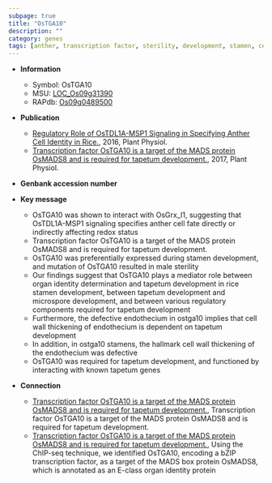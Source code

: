 ```yaml
---
subpage: true
title: "OsTGA10"
description: ""
category: genes
tags: [anther, transcription factor, sterility, development, stamen, cell wall, tapetum, microspore, male sterility, organ identity]
---
```


* **Information**  
    + Symbol: OsTGA10  
    + MSU: [LOC_Os09g31390](http://rice.plantbiology.msu.edu/cgi-bin/ORF_infopage.cgi?orf=LOC_Os09g31390)  
    + RAPdb: [Os09g0489500](http://rapdb.dna.affrc.go.jp/viewer/gbrowse_details/irgsp1?name=Os09g0489500)  

* **Publication**  
    + [Regulatory Role of OsTDL1A-MSP1 Signaling in Specifying Anther Cell Identity in Rice.](http://www.ncbi.nlm.nih.gov/pubmed?term=Regulatory+Role+of+OsTDL1A-MSP1+Signaling+in+Specifying+Anther+Cell+Identity+in+Rice.%5BTitle%5D), 2016, Plant Physiol.
    + [Transcription factor OsTGA10 is a target of the MADS protein OsMADS8 and is required for tapetum development.](http://www.ncbi.nlm.nih.gov/pubmed?term=Transcription+factor+OsTGA10+is+a+target+of+the+MADS+protein+OsMADS8+and+is+required+for+tapetum+development.%5BTitle%5D), 2017, Plant Physiol.

* **Genbank accession number**  

* **Key message**  
    + OsTGA10 was shown to interact with OsGrx_I1, suggesting that OsTDL1A-MSP1 signaling specifies anther cell fate directly or indirectly affecting redox status
    + Transcription factor OsTGA10 is a target of the MADS protein OsMADS8 and is required for tapetum development.
    + OsTGA10 was preferentially expressed during stamen development, and mutation of OsTGA10 resulted in male sterility
    + Our findings suggest that OsTGA10 plays a mediator role between organ identity determination and tapetum development in rice stamen development, between tapetum development and microspore development, and between various regulatory components required for tapetum development
    + Furthermore, the defective endothecium in ostga10 implies that cell wall thickening of endothecium is dependent on tapetum development
    + In addition, in ostga10 stamens, the hallmark cell wall thickening of the endothecium was defective
    + OsTGA10 was required for tapetum development, and functioned by interacting with known tapetum genes

* **Connection**  
    + [Transcription factor OsTGA10 is a target of the MADS protein OsMADS8 and is required for tapetum development.](http://www.ncbi.nlm.nih.gov/pubmed?term=Transcription+factor+OsTGA10+is+a+target+of+the+MADS+protein+OsMADS8+and+is+required+for+tapetum+development.%5BTitle%5D), Transcription factor OsTGA10 is a target of the MADS protein OsMADS8 and is required for tapetum development.
    + [Transcription factor OsTGA10 is a target of the MADS protein OsMADS8 and is required for tapetum development.](http://www.ncbi.nlm.nih.gov/pubmed?term=Transcription+factor+OsTGA10+is+a+target+of+the+MADS+protein+OsMADS8+and+is+required+for+tapetum+development.%5BTitle%5D),  Using the ChIP-seq technique, we identified OsTGA10, encoding a bZIP transcription factor, as a target of the MADS box protein OsMADS8, which is annotated as an E-class organ identity protein




